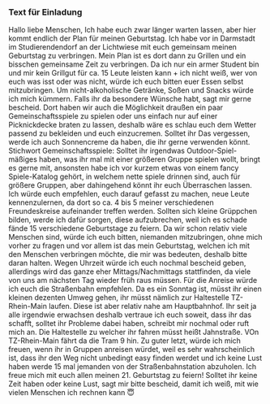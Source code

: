 ### Text für Einladung
Hallo liebe Menschen, 
Ich habe euch zwar länger warten lassen, aber hier kommt endlich der Plan für meinen Geburtstag.
Ich habe vor in Darmstadt im Studierendendorf an der Lichtwiese mit euch gemeinsam meinen Geburtstag zu verbringen.
Mein Plan ist es dort dann zu Grillen und ein bisschen gemeinsame Zeit zu verbringen.
Da ich nur ein armer Student bin und mir kein Grillgut für ca. 15 Leute leisten kann + ich nicht weiß, wer von euch was isst oder was nicht, würde ich euch bitten euer Essen selbst mitzubringen. Um nicht-alkoholische Getränke, Soßen und Snacks würde ich mich kümmern. Falls ihr da besondere Wünsche habt, sagt mir gerne bescheid.
Dort haben wir auch die Möglichkeit draußen ein paar Gemeinschaftsspiele zu spielen oder uns einfach nur auf einer Picknickdecke braten zu lassen, deshalb wäre es schlau euch dem Wetter passend zu bekleiden und euch einzucremen. Solltet ihr Das vergessen, werde ich auch Sonnencreme da haben, die ihr gerne verwenden könnt.
Stichwort Gemeinschaftsspiele: Solltet ihr irgendwas Outdoor-Spiel-mäßiges haben, was ihr mal mit einer größeren Gruppe spielen wollt, bringt es gerne mit, ansonsten habe ich vor kurzem etwas von einem fancy Spiele-Katalog gehört, in welchem nette spiele drinnen sind, auch für größere Gruppen, aber dahingehend könnt ihr euch Überraschen lassen.
Ich würde euch empfehlen, euch darauf gefasst zu machen, neue Leute kennenzulernen, da dort so ca. 4 bis 5 meiner verschiedenen Freundeskreise aufeinander treffen werden. Sollten sich kleine Grüppchen bilden, werde ich dafür sorgen, diese aufzubrechen, weil ich es schade fände 15 verschiedene Geburtstage zu feiern.
Da wir schon relativ viele Menschen sind, würde ich euch bitten, niemanden mitzubringen, ohne mich vorher zu fragen und vor allem ist das mein Geburtstag, welchen ich mit den Menschen verbringen möchte, die mir was bedeuten, deshalb bitte daran halten.
Wegen Uhrzeit würde ich euch nochmal bescheid geben, allerdings wird das ganze eher Mittags/Nachmittags stattfinden, da viele von uns am nächsten Tag wieder früh raus müssen.
Für die Anreise würde ich euch die Straßenbahn empfehlen. Da es ein Sonntag ist, müsst ihr einen kleinen dezenten Umweg gehen, ihr müsst nämlich zur Haltestelle TZ-Rhein-Main laufen. Diese ist aber relativ nahe am Hauptbahnhof. Ihr seit ja alle irgendwie erwachsen deshalb vertraue ich euch soweit, dass ihr das schafft, solltet ihr Probleme dabei haben, schreibt mir nochmal oder ruft mich an. Die Haltestelle zu welcher ihr fahren müsst heißt Jahnstraße. VOn TZ-Rhein-Main fährt da die Tram 9 hin. 
Zu guter letzt, würde ich mich freuen, wenn ihr in Gruppen anreisen würdet, weil es sehr wahrscheinlich ist, dass ihr den Weg nicht unbedingt easy finden werdet und ich keine Lust haben werde 15 mal jemanden von der Straßenbahnstation abzuholen.
Ich freue mich mit euch allen meinen 21. Geburtstag zu feiern!
Solltet ihr keine Zeit haben oder keine Lust, sagt mir bitte bescheid, damit ich weiß, mit wie vielen Menschen ich rechnen kann 😇